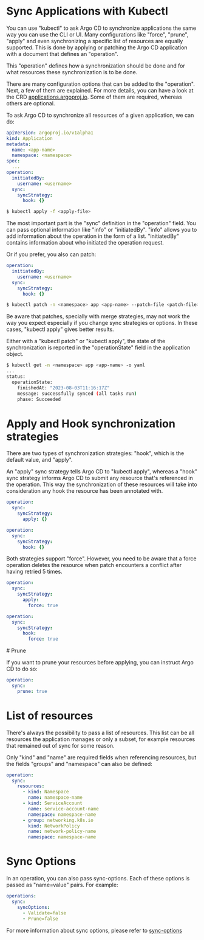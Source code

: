 # Sync Applications with Kubectl

You can use "kubectl" to ask Argo CD to synchronize applications the same way you can use the CLI or UI. Many configurations like "force", "prune", "apply" and even synchronizing a specific list of resources are equally supported. This is done by applying or patching the Argo CD application with a document that defines an "operation".

This "operation" defines how a synchronization should be done and for what resources these synchronization is to be done.

There are many configuration options that can be added to the "operation". Next, a few of them are explained. For more details, you can have a look at the CRD [applications.argoproj.io](https://github.com/argoproj/argo-cd/blob/master/manifests/crds/application-crd.yaml). Some of them are required, whereas others are optional.

To ask Argo CD to synchronize all resources of a given application, we can do:

```yaml
apiVersion: argoproj.io/v1alpha1
kind: Application
metadata:
  name: <app-name>
  namespace: <namespace>
spec:
  ...
operation:
  initiatedBy:
    username: <username>
  sync:
    syncStrategy:
      hook: {}
```

```bash
$ kubectl apply -f <apply-file>
```

The most important part is the "sync" definition in the "operation" field. You can pass optional information like "info" or "initiatedBy". "info" allows you to add information about the operation in the form of a list. "initiatedBy" contains information about who initiated the operation request.

Or if you prefer, you also can patch:

```yaml
operation:
  initiatedBy:
    username: <username>
  sync:
    syncStrategy:
      hook: {}
```

```bash
$ kubectl patch -n <namespace> app <app-name> --patch-file <patch-file> --type merge
```

Be aware that patches, specially with merge strategies, may not work the way you expect especially if you change sync strategies or options.
In these cases, "kubectl apply" gives better results.

Either with a "kubectl patch" or "kubectl apply", the state of the synchronization is reported in the "operationState" field in the application object.

```bash
$ kubectl get -n <namespace> app <app-name> -o yaml
...
status:
  operationState:
    finishedAt: "2023-08-03T11:16:17Z"
    message: successfully synced (all tasks run)
    phase: Succeeded
```

# Apply and Hook synchronization strategies

There are two types of synchronization strategies: "hook", which is the default value, and "apply".

An "apply" sync strategy tells Argo CD to "kubectl apply", whereas a "hook" sync strategy informs Argo CD to submit any resource that's referenced in the operation. This way the synchronization of these resources will take into consideration any hook the resource has been annotated with.

```yaml
operation:
  sync:
    syncStrategy:
      apply: {}
```

```yaml
operation:
  sync:
    syncStrategy:
      hook: {}
```

Both strategies support "force". However, you need to be aware that a force operation deletes the resource when patch encounters a conflict after having retried 5 times.

```yaml
operation:
  sync:
    syncStrategy:
      apply:
        force: true
```

```yaml
operation:
  sync:
    syncStrategy:
      hook:
        force: true
```

# Prune

If you want to prune your resources before applying, you can instruct Argo CD to do so:

```yaml
operation:
  sync:
    prune: true
```

# List of resources

There's always the possibility to pass a list of resources. This list can be all resources the application manages or only a subset, for example resources that remained out of sync for some reason.

Only "kind" and "name" are required fields when referencing resources, but the fields "groups" and "namespace" can also be defined:

```yaml
operation:
  sync:
    resources:
      - kind: Namespace
        name: namespace-name
      - kind: ServiceAccount
        name: service-account-name
        namespace: namespace-name
      - group: networking.k8s.io
        kind: NetworkPolicy
        name: network-policy-name
        namespace: namespace-name
```

# Sync Options

In an operation, you can also pass sync-options. Each of these options is passed as "name=value" pairs. For example:

```yaml
operations:
  sync:
    syncOptions:
      - Validate=false
      - Prune=false
```

For more information about sync options, please refer to [sync-options](https://argo-cd.readthedocs.io/en/stable/user-guide/sync-options/)
